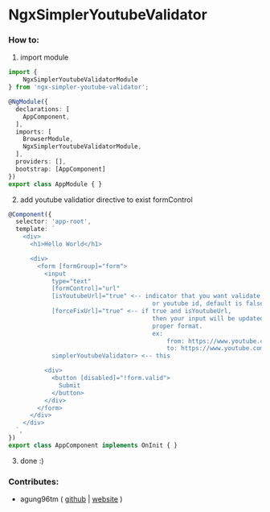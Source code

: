 # NgxSimplerYoutubeValidator


### How to:

1. import module
```typescript
import { 
    NgxSimplerYoutubeValidatorModule 
} from 'ngx-simpler-youtube-validator';

@NgModule({
  declarations: [
    AppComponent,
  ],
  imports: [
    BrowserModule,
    NgxSimplerYoutubeValidatorModule,
  ],
  providers: [],
  bootstrap: [AppComponent]
})
export class AppModule { }

```

2. add youtube validatior directive to exist formControl
```typescript
@Component({
  selector: 'app-root',
  template: `
    <div>
      <h1>Hello World</h1>

      <div>
        <form [formGroup]="form">
          <input
            type="text"
            [formControl]="url"
            [isYoutubeUrl]="true" <-- indicator that you want validate url 
                                        or youtube id, default is false
            [forceFixUrl]="true" <-- if true and isYoutubeUrl, 
                                        then your input will be updated become 
                                        proper format.
                                        ex:
                                            from: https://www.youtube.com/watch?v=w2y715XAmso&list=RDLlldWeUmwVY&index=2
                                            to: https://www.youtube.com/watch?v=w2y715XAmso
            simplerYoutubeValidator> <-- this

          <div>
            <button [disabled]="!form.valid">
              Submit
            </button>
          </div>
        </form>
      </div>
    </div>
  `,
})
export class AppComponent implements OnInit { }
```

3. done :)


### Contributes:
- agung96tm ( [github](https://github.com/agung96tm) | [website](https://agung96tm.com/) )
